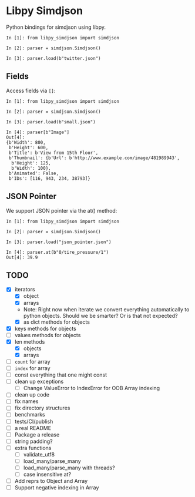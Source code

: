 # Libpy Simdjson

Python bindings for simdjson using libpy.

```
In [1]: from libpy_simdjson import simdjson

In [2]: parser = simdjson.Simdjson()

In [3]: parser.load(b"twitter.json")
```

## Fields

Access fields via `[]`:

```
In [1]: from libpy_simdjson import simdjson

In [2]: parser = simdjson.Simdjson()

In [3]: parser.load(b"small.json")

In [4]: parser[b"Image"]
Out[4]:
{b'Width': 800,
 b'Height': 600,
 b'Title': b'View from 15th Floor',
 b'Thumbnail': {b'Url': b'http://www.example.com/image/481989943',
  b'Height': 125,
  b'Width': 100},
 b'Animated': False,
 b'IDs': [116, 943, 234, 38793]}
 ```

## JSON Pointer

We support JSON pointer via the at() method:

```
In [1]: from libpy_simdjson import simdjson

In [2]: parser = simdjson.Simdjson()

In [3]: parser.load("json_pointer.json")

In [4]: parser.at(b"0/tire_pressure/1")
Out[4]: 39.9
```

## TODO

- [X] iterators
   - [X] object
   - [X] arrays
   - Note: Right now when iterate we convert everything automatically to python objects. Should we be smarter? Or is that not expected?
   - [X] as dict methods for objects
- [X] keys methods for objects
- [ ] values methods for objects
- [X] len methods
   - [X] objects
   - [X] arrays
- [ ] `count` for array
- [ ] `index` for array
- [ ] const everything that one might const
- [ ] clean up exceptions
  - [ ] Change ValueError to IndexError for OOB Array indexing
- [ ] clean up code
- [ ] fix names
- [ ] fix directory structures
- [ ] benchmarks
- [ ] tests/CI/publish
- [ ] a real README
- [ ] Package a release
- [ ] string padding?
- [ ] extra functions
   - [ ] validate_utf8
   - [ ] load_many/parse_many
   - [ ] load_many/parse_many with threads?
   - [ ] case insensitive at?
- [ ] Add reprs to Object and Array
- [ ] Support negative indexing in Array
